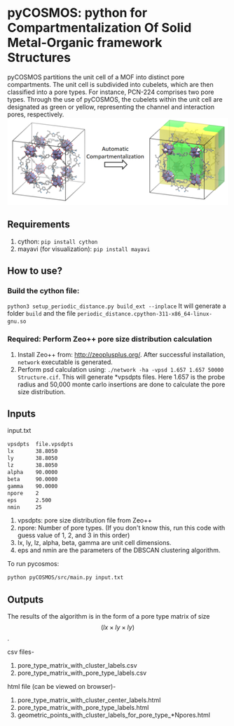 # pyCOSMOS: python for Compartmentalization Of Solid Metal-Organic framework Structures
pyCOSMOS partitions the unit cell of a MOF into distinct pore compartments. 
The unit cell is subdivided into cubelets, which are then classified into a pore types. 
For instance, PCN-224 comprises two pore types. 
Through the use of pyCOSMOS, the cubelets within the unit cell are designated as green or yellow, representing the channel and interaction pores, respectively.
![image](img/preview_compartmentalization.png)

## Requirements
1. cython: `pip install cython`
2. mayavi (for visualization): `pip install mayavi`


## How to use?
### Build the cython file:  
`python3 setup_periodic_distance.py build_ext --inplace`
It will generate a folder `build` and the file `periodic_distance.cpython-311-x86_64-linux-gnu.so`

### Required: Perform Zeo++ pore size distribution calculation
1. Install Zeo++ from: http://zeoplusplus.org/. After successful installation, `network` executable is generated.
2. Perform psd calculation using: `./network -ha -vpsd 1.657 1.657 50000 Structure.cif`. This will generate *vpsdpts files.
Here 1.657 is the probe radius and 50,000 monte carlo insertions are done to calculate the pore size distribution.


## Inputs

input.txt
```
vpsdpts  file.vpsdpts
lx       38.8050
ly       38.8050
lz       38.8050
alpha    90.0000
beta     90.0000
gamma    90.0000
npore    2
eps      2.500
nmin     25
```

1. vpsdpts: pore size distribution file from Zeo++ 
2. npore: Number of pore types. (If you don't know this, run this code with guess value of 1, 2, and 3 in this order)
3. lx, ly, lz, alpha, beta, gamma are unit cell dimensions.
4. eps and nmin are the parameters of the DBSCAN clustering algorithm. 

To run pycosmos:
```bash
python pyCOSMOS/src/main.py input.txt
```

## Outputs
The results of the algorithm is in the form of a pore type matrix of size $$(lx \times ly \times ly)$$.

csv files-
1. pore_type_matrix_with_cluster_labels.csv
2. pore_type_matrix_with_pore_type_labels.csv

html file (can be viewed on browser)-
1. pore_type_matrix_with_cluster_center_labels.html
2. pore_type_matrix_with_pore_type_labels.html
3. geometric_points_with_cluster_labels_for_pore_type_*Npores.html 

